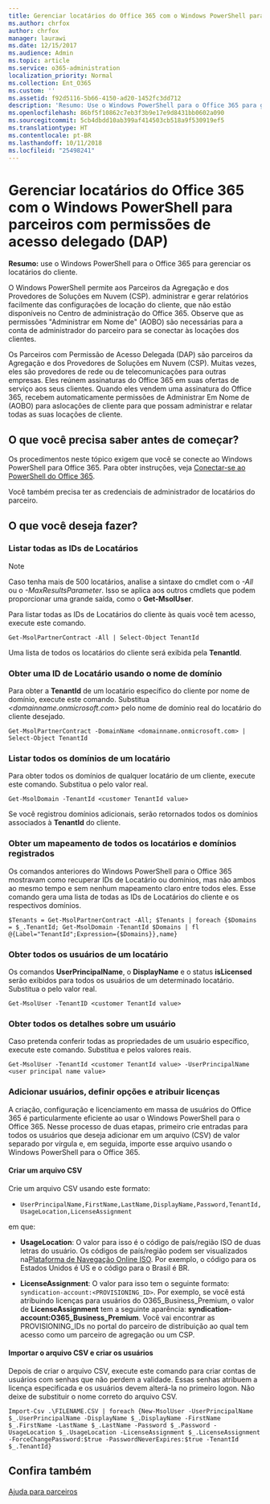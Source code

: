 ```yaml
---
title: Gerenciar locatários do Office 365 com o Windows PowerShell para parceiros com permissões de acesso delegado (DAP)
ms.author: chrfox
author: chrfox
manager: laurawi
ms.date: 12/15/2017
ms.audience: Admin
ms.topic: article
ms.service: o365-administration
localization_priority: Normal
ms.collection: Ent_O365
ms.custom: ''
ms.assetid: f92d5116-5b66-4150-ad20-1452fc3dd712
description: 'Resumo: Use o Windows PowerShell para o Office 365 para gerenciar as locações do cliente.'
ms.openlocfilehash: 86bf5f10862c7eb3f3b9e17e9d8431bb0602a090
ms.sourcegitcommit: 5cb4dbdd10ab399af414503cb518a9f530919ef5
ms.translationtype: HT
ms.contentlocale: pt-BR
ms.lasthandoff: 10/11/2018
ms.locfileid: "25498241"
---
```

# <a name="manage-office-365-tenants-with-windows-powershell-for-delegated-access-permissions-dap-partners"></a>Gerenciar locatários do Office 365 com o Windows PowerShell para parceiros com permissões de acesso delegado (DAP)

 **Resumo:** use o Windows PowerShell para o Office 365 para gerenciar os locatários do cliente.
  
O Windows PowerShell permite aos Parceiros da Agregação e dos Provedores de Soluções em Nuvem (CSP). administrar e gerar relatórios facilmente das configurações de locação do cliente, que não estão disponíveis no Centro de administração do Office 365. Observe que as permissões "Administrar em Nome de" (AOBO) são necessárias para a conta de administrador do parceiro para se conectar às locações dos clientes.
  
Os Parceiros com Permissão de Acesso Delegada (DAP) são parceiros da Agregação e dos Provedores de Soluções em Nuvem (CSP). Muitas vezes, eles são provedores de rede ou de telecomunicações para outras empresas. Eles reúnem assinaturas do Office 365 em suas ofertas de serviço aos seus clientes. Quando eles vendem uma assinatura do Office 365, recebem automaticamente permissões de Administrar Em Nome de (AOBO) para aslocações de cliente para que possam administrar e relatar todas as suas locações de cliente.
## <a name="what-do-you-need-to-know-before-you-begin"></a>O que você precisa saber antes de começar?

Os procedimentos neste tópico exigem que você se conecte ao Windows PowerShell para Office 365. Para obter instruções, veja [Conectar-se ao PowerShell do Office 365](connect-to-office-365-powershell.md).
  
Você também precisa ter as credenciais de administrador de locatários do parceiro.
  
## <a name="what-do-you-want-to-do"></a>O que você deseja fazer?

### <a name="list-all-tenant-ids"></a>Listar todas as IDs de Locatários

> [!NOTE]
> Caso tenha mais de 500 locatários, analise a sintaxe do cmdlet com o  _-All_ ou o _-MaxResultsParameter_. Isso se aplica aos outros cmdlets que podem proporcionar uma grande saída, como o **Get-MsolUser**.
  
Para listar todas as IDs de Locatários do cliente às quais você tem acesso, execute este comando.
  
```
Get-MsolPartnerContract -All | Select-Object TenantId
```

Uma lista de todos os locatários do cliente será exibida pela **TenantId**.
  
### <a name="get-a-tenant-id-by-using-the-domain-name"></a>Obter uma ID de Locatário usando o nome de domínio

Para obter a **TenantId** de um locatário específico do cliente por nome de domínio, execute este comando. Substitua _<domainname.onmicrosoft.com>_ pelo nome de domínio real do locatário do cliente desejado.
  
```
Get-MsolPartnerContract -DomainName <domainname.onmicrosoft.com> | Select-Object TenantId
```

### <a name="list-all-domains-for-a-tenant"></a>Listar todos os domínios de um locatário

Para obter todos os domínios de qualquer locatário de um cliente, execute este comando. Substitua o  _<customer TenantId value>_ pelo valor real.
  
```
Get-MsolDomain -TenantId <customer TenantId value>
```

Se você registrou domínios adicionais, serão retornados todos os domínios associados à **TenantId** do cliente.
  
### <a name="get-a-mapping-of-all-tenants-and-registered-domains"></a>Obter um mapeamento de todos os locatários e domínios registrados

Os comandos anteriores do Windows PowerShell para o Office 365 mostravam como recuperar IDs de Locatário ou domínios, mas não ambos ao mesmo tempo e sem nenhum mapeamento claro entre todos eles. Esse comando gera uma lista de todas as IDs de Locatários do cliente e os respectivos domínios.
  
```
$Tenants = Get-MsolPartnerContract -All; $Tenants | foreach {$Domains = $_.TenantId; Get-MsolDomain -TenantId $Domains | fl @{Label="TenantId";Expression={$Domains}},name}
```

### <a name="get-all-users-for-a-tenant"></a>Obter todos os usuários de um locatário

Os comandos **UserPrincipalName**, o **DisplayName** e o status **isLicensed** serão exibidos para todos os usuários de um determinado locatário. Substitua o _<customer TenantId value>_ pelo valor real.
  
```
Get-MsolUser -TenantID <customer TenantId value>
```

### <a name="get-all-details-about-a-user"></a>Obter todos os detalhes sobre um usuário

Caso pretenda conferir todas as propriedades de um usuário específico, execute este comando. Substitua _<customer TenantId value>_ e _<user principal name value>_ pelos valores reais.
  
```
Get-MsolUser -TenantId <customer TenantId value> -UserPrincipalName <user principal name value>
```

### <a name="add-users-set-options-and-assign-licenses"></a>Adicionar usuários, definir opções e atribuir licenças

A criação, configuração e licenciamento em massa de usuários do Office 365 é particularmente eficiente ao usar o Windows PowerShell para o Office 365. Nesse processo de duas etapas, primeiro crie entradas para todos os usuários que deseja adicionar em um arquivo (CSV) de valor separado por vírgula e, em seguida, importe esse arquivo usando o Windows PowerShell para o Office 365. 
  
#### <a name="create-a-csv-file"></a>Criar um arquivo CSV

Crie um arquivo CSV usando este formato:
  
-  `UserPrincipalName,FirstName,LastName,DisplayName,Password,TenantId,UsageLocation,LicenseAssignment`
    
em que:
  
- **UsageLocation**: O valor para isso é o código de país/região ISO de duas letras do usuário. Os códigos de país/região podem ser visualizados na[Plataforma de Navegação Online ISO](https://go.microsoft.com/fwlink/p/?LinkId=532703). Por exemplo, o código para os Estados Unidos é US e o código para o Brasil é BR. 
    
- **LicenseAssignment**: O valor para isso tem o seguinte formato: `syndication-account:<PROVISIONING_ID>`. Por exemplo, se você está atribuindo licenças para usuários do O365_Business_Premium, o valor de **LicenseAssignment** tem a seguinte aparência: **syndication-account:O365_Business_Premium**. Você vai encontrar as PROVISIONING_IDs no portal do parceiro de distribuição ao qual tem acesso como um parceiro de agregação ou um CSP.
    
#### <a name="import-the-csv-file-and-create-the-users"></a>Importar o arquivo CSV e criar os usuários

Depois de criar o arquivo CSV, execute este comando para criar contas de usuários com senhas que não perdem a validade. Essas senhas atribuem a licença especificada e os usuários devem alterá-la no primeiro logon. Não deixe de substituir o nome correto do arquivo CSV.
  
```
Import-Csv .\FILENAME.CSV | foreach {New-MsolUser -UserPrincipalName $_.UserPrincipalName -DisplayName $_.DisplayName -FirstName $_.FirstName -LastName $_.LastName -Password $_.Password -UsageLocation $_.UsageLocation -LicenseAssignment $_.LicenseAssignment -ForceChangePassword:$true -PasswordNeverExpires:$true -TenantId $_.TenantId}
```

## <a name="see-also"></a>Confira também

#### 

[Ajuda para parceiros](https://go.microsoft.com/fwlink/p/?LinkId=533477)

